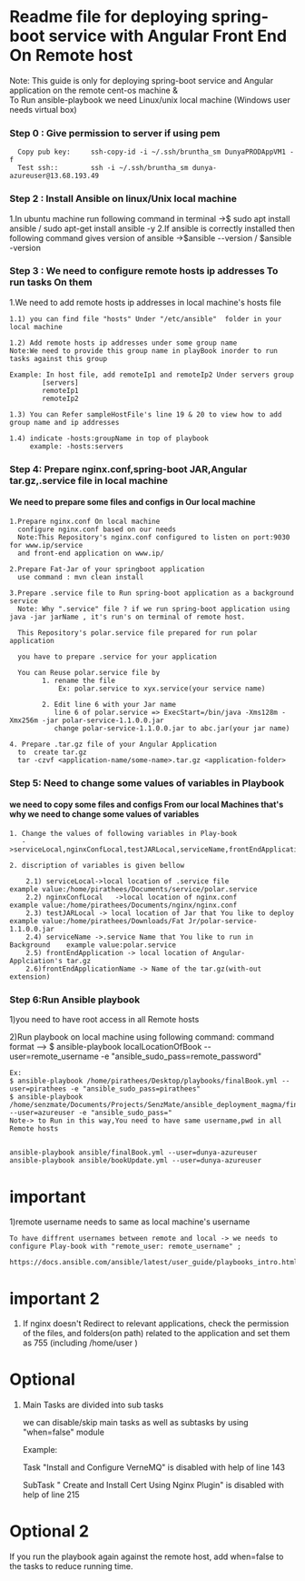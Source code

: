 # Readme file for deploying spring-boot service with Angular Front End On Remote host

Note: This guide is only for deploying spring-boot service and Angular application on the remote cent-os machine &  
To Run ansible-playbook we need Linux/unix local machine (Windows user needs virtual box)

### Step 0 : Give permission to server if using pem
      Copy pub key:     ssh-copy-id -i ~/.ssh/bruntha_sm DunyaPRODAppVM1 -f
      Test ssh::        ssh -i ~/.ssh/bruntha_sm dunya-azureuser@13.68.193.49


### Step 2 : Install Ansible on linux/Unix local machine
1.In ubuntu machine run following command in terminal ->$ sudo apt install ansible / sudo apt-get install ansible -y
2.If ansible is correctly installed then following command gives version of ansible ->$ansible --version / $ansible
-version


### Step 3 : We need to configure remote hosts ip addresses To run tasks On them
1.We need to add remote hosts ip addresses in local machine's hosts file

    1.1) you can find file "hosts" Under "/etc/ansible"  folder in your local machine
    
    1.2) Add remote hosts ip addresses under some group name
    Note:We need to provide this group name in playBook inorder to run tasks against this group

    Example: In host file, add remoteIp1 and remoteIp2 Under servers group
            [servers]
            remoteIp1
            remoteIp2
    
    1.3) You can Refer sampleHostFile's line 19 & 20 to view how to add group name and ip addresses

    1.4) indicate -hosts:groupName in top of playbook
         example: -hosts:servers

### Step 4: Prepare nginx.conf,spring-boot JAR,Angular tar.gz,.service file in local machine

#### We need to prepare some files and configs in Our local machine

    1.Prepare nginx.conf On local machine
      configure nginx.conf based on our needs
      Note:This Repository's nginx.conf configured to listen on port:9030 for www.ip/service
      and front-end application on www.ip/
    
    2.Prepare Fat-Jar of your springboot application
      use command : mvn clean install

    3.Prepare .service file to Run spring-boot application as a background service 
      Note: Why ".service" file ? if we run spring-boot application using java -jar jarName , it's run's on terminal of remote host.

      This Repository's polar.service file prepared for run polar application
        
      you have to prepare .service for your application
        
      You can Reuse polar.service file by
            1. rename the file
                Ex: polar.service to xyx.service(your service name)

            2. Edit line 6 with your Jar name
               line 6 of polar.service => ExecStart=/bin/java -Xms128m -Xmx256m -jar polar-service-1.1.0.0.jar
               change polar-service-1.1.0.0.jar to abc.jar(your jar name)

    4. Prepare .tar.gz file of your Angular Application
      to  create tar.gz
      tar -czvf <application-name/some-name>.tar.gz <application-folder>

### Step 5: Need to change some values of variables in Playbook

#### we need to copy some files and configs From our local Machines that's why we need to change some values of variables

    1. Change the values of following variables in Play-book
       ->serviceLocal,nginxConfLocal,testJARLocal,serviceName,frontEndApplication,frontEndApplicationName
    
    2. discription of variables is given bellow

        2.1) serviceLocal->local location of .service file                     example value:/home/pirathees/Documents/service/polar.service
        2.2) nginxConfLocal   ->local location of nginx.conf                   example value:/home/pirathees/Documents/nginx/nginx.conf
        2.3) testJARLocal -> local location of Jar that You like to deploy     example value:/home/pirathees/Downloads/Fat Jr/polar-service-1.1.0.0.jar
        2.4) serviceName ->.service Name that You like to run in Background    example value:polar.service
        2.5) frontEndApplication -> local location of Angular-Applciation's tar.gz
        2.6)frontEndApplicationName -> Name of the tar.gz(with-out extension)

### Step 6:Run Ansible playbook

1)you need to have root access in all Remote hosts

2)Run playbook on local machine using following command:
command format --> $ ansible-playbook localLocationOfBook --user=remote_username -e "ansible_sudo_pass=remote_password"

    Ex:
    $ ansible-playbook /home/pirathees/Desktop/playbooks/finalBook.yml --user=pirathees -e "ansible_sudo_pass=pirathees"
    $ ansible-playbook /home/senzmate/Documents/Projects/SenzMate/ansible_deployment_magma/finalBook.yml --user=azureuser -e "ansible_sudo_pass="
    Note-> to Run in this way,You need to have same username,pwd in all Remote hosts
    
    
    ansible-playbook ansible/finalBook.yml --user=dunya-azureuser
    ansible-playbook ansible/bookUpdate.yml --user=dunya-azureuser

# important

1)remote username needs to same as local machine's username

    To have diffrent usernames between remote and local -> we needs to configure Play-book with "remote_user: remote_username" ;
    
    https://docs.ansible.com/ansible/latest/user_guide/playbooks_intro.html

# important 2

1) If nginx doesn't Redirect to relevant applications, check the permission of the files, and folders(on path) related
   to the application and set them as 755
   (including /home/user )

# Optional

1) Main Tasks are divided into sub tasks

   we can disable/skip main tasks as well as subtasks by using "when=false" module

   Example:

   Task "Install and Configure VerneMQ" is disabled with help of line 143

   SubTask " Create and Install Cert Using Nginx Plugin" is disabled with help of line 215

# Optional 2

If you run the playbook again against the remote host, add when=false to the tasks to reduce running time.
